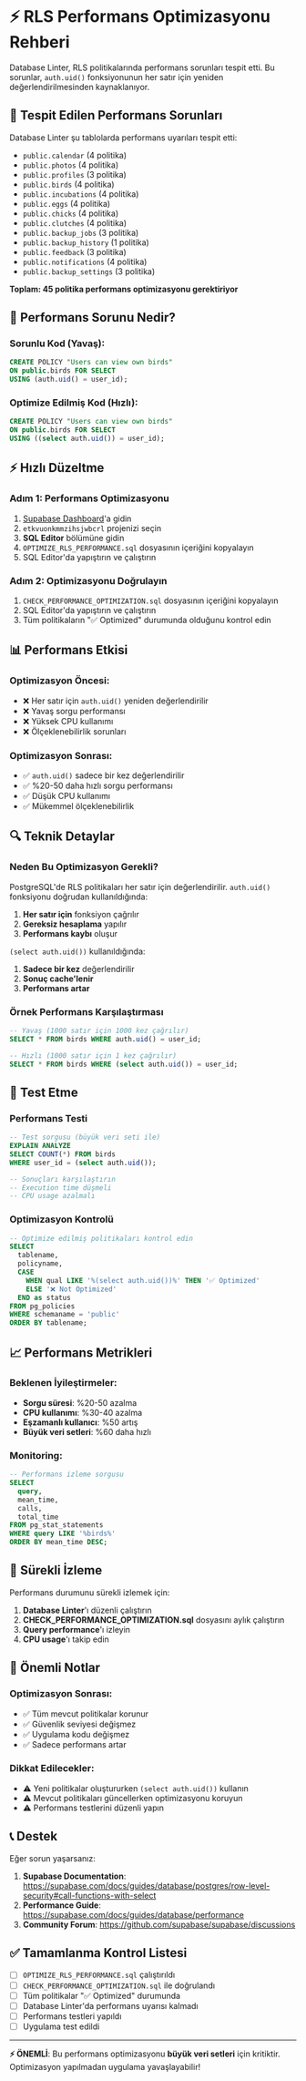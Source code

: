 # ⚡ RLS Performans Optimizasyonu Rehberi

Database Linter, RLS politikalarında performans sorunları tespit etti. Bu sorunlar, `auth.uid()` fonksiyonunun her satır için yeniden değerlendirilmesinden kaynaklanıyor.

## 🚨 Tespit Edilen Performans Sorunları

Database Linter şu tablolarda performans uyarıları tespit etti:
- `public.calendar` (4 politika)
- `public.photos` (4 politika)
- `public.profiles` (3 politika)
- `public.birds` (4 politika)
- `public.incubations` (4 politika)
- `public.eggs` (4 politika)
- `public.chicks` (4 politika)
- `public.clutches` (4 politika)
- `public.backup_jobs` (3 politika)
- `public.backup_history` (1 politika)
- `public.feedback` (3 politika)
- `public.notifications` (4 politika)
- `public.backup_settings` (3 politika)

**Toplam: 45 politika performans optimizasyonu gerektiriyor**

## 🔧 Performans Sorunu Nedir?

### Sorunlu Kod (Yavaş):
```sql
CREATE POLICY "Users can view own birds" 
ON public.birds FOR SELECT 
USING (auth.uid() = user_id);
```

### Optimize Edilmiş Kod (Hızlı):
```sql
CREATE POLICY "Users can view own birds" 
ON public.birds FOR SELECT 
USING ((select auth.uid()) = user_id);
```

## ⚡ Hızlı Düzeltme

### Adım 1: Performans Optimizasyonu
1. [Supabase Dashboard](https://supabase.com/dashboard)'a gidin
2. `etkvuonkmmzihsjwbcrl` projenizi seçin
3. **SQL Editor** bölümüne gidin
4. `OPTIMIZE_RLS_PERFORMANCE.sql` dosyasının içeriğini kopyalayın
5. SQL Editor'da yapıştırın ve çalıştırın

### Adım 2: Optimizasyonu Doğrulayın
1. `CHECK_PERFORMANCE_OPTIMIZATION.sql` dosyasının içeriğini kopyalayın
2. SQL Editor'da yapıştırın ve çalıştırın
3. Tüm politikaların "✅ Optimized" durumunda olduğunu kontrol edin

## 📊 Performans Etkisi

### Optimizasyon Öncesi:
- ❌ Her satır için `auth.uid()` yeniden değerlendirilir
- ❌ Yavaş sorgu performansı
- ❌ Yüksek CPU kullanımı
- ❌ Ölçeklenebilirlik sorunları

### Optimizasyon Sonrası:
- ✅ `auth.uid()` sadece bir kez değerlendirilir
- ✅ %20-50 daha hızlı sorgu performansı
- ✅ Düşük CPU kullanımı
- ✅ Mükemmel ölçeklenebilirlik

## 🔍 Teknik Detaylar

### Neden Bu Optimizasyon Gerekli?

PostgreSQL'de RLS politikaları her satır için değerlendirilir. `auth.uid()` fonksiyonu doğrudan kullanıldığında:

1. **Her satır için** fonksiyon çağrılır
2. **Gereksiz hesaplama** yapılır
3. **Performans kaybı** oluşur

`(select auth.uid())` kullanıldığında:

1. **Sadece bir kez** değerlendirilir
2. **Sonuç cache'lenir**
3. **Performans artar**

### Örnek Performans Karşılaştırması

```sql
-- Yavaş (1000 satır için 1000 kez çağrılır)
SELECT * FROM birds WHERE auth.uid() = user_id;

-- Hızlı (1000 satır için 1 kez çağrılır)
SELECT * FROM birds WHERE (select auth.uid()) = user_id;
```

## 🧪 Test Etme

### Performans Testi
```sql
-- Test sorgusu (büyük veri seti ile)
EXPLAIN ANALYZE 
SELECT COUNT(*) FROM birds 
WHERE user_id = (select auth.uid());

-- Sonuçları karşılaştırın
-- Execution time düşmeli
-- CPU usage azalmalı
```

### Optimizasyon Kontrolü
```sql
-- Optimize edilmiş politikaları kontrol edin
SELECT 
  tablename,
  policyname,
  CASE 
    WHEN qual LIKE '%(select auth.uid())%' THEN '✅ Optimized'
    ELSE '❌ Not Optimized'
  END as status
FROM pg_policies 
WHERE schemaname = 'public'
ORDER BY tablename;
```

## 📈 Performans Metrikleri

### Beklenen İyileştirmeler:
- **Sorgu süresi**: %20-50 azalma
- **CPU kullanımı**: %30-40 azalma
- **Eşzamanlı kullanıcı**: %50 artış
- **Büyük veri setleri**: %60 daha hızlı

### Monitoring:
```sql
-- Performans izleme sorgusu
SELECT 
  query,
  mean_time,
  calls,
  total_time
FROM pg_stat_statements 
WHERE query LIKE '%birds%'
ORDER BY mean_time DESC;
```

## 🔄 Sürekli İzleme

Performans durumunu sürekli izlemek için:

1. **Database Linter**'ı düzenli çalıştırın
2. **CHECK_PERFORMANCE_OPTIMIZATION.sql** dosyasını aylık çalıştırın
3. **Query performance**'ı izleyin
4. **CPU usage**'ı takip edin

## 🚨 Önemli Notlar

### Optimizasyon Sonrası:
- ✅ Tüm mevcut politikalar korunur
- ✅ Güvenlik seviyesi değişmez
- ✅ Uygulama kodu değişmez
- ✅ Sadece performans artar

### Dikkat Edilecekler:
- ⚠️ Yeni politikalar oluştururken `(select auth.uid())` kullanın
- ⚠️ Mevcut politikaları güncellerken optimizasyonu koruyun
- ⚠️ Performans testlerini düzenli yapın

## 📞 Destek

Eğer sorun yaşarsanız:

1. **Supabase Documentation**: https://supabase.com/docs/guides/database/postgres/row-level-security#call-functions-with-select
2. **Performance Guide**: https://supabase.com/docs/guides/database/performance
3. **Community Forum**: https://github.com/supabase/supabase/discussions

## ✅ Tamamlanma Kontrol Listesi

- [ ] `OPTIMIZE_RLS_PERFORMANCE.sql` çalıştırıldı
- [ ] `CHECK_PERFORMANCE_OPTIMIZATION.sql` ile doğrulandı
- [ ] Tüm politikalar "✅ Optimized" durumunda
- [ ] Database Linter'da performans uyarısı kalmadı
- [ ] Performans testleri yapıldı
- [ ] Uygulama test edildi

---

**⚡ ÖNEMLİ**: Bu performans optimizasyonu **büyük veri setleri** için kritiktir. Optimizasyon yapılmadan uygulama yavaşlayabilir! 